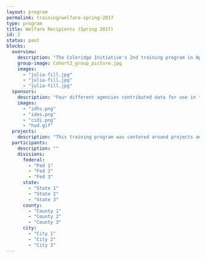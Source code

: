 ```yaml
---
layout: program
permalink: training/welfare-spring-2017
type: program
title: Welfare Recipients (Spring 2017)
id: 2
status: past
blocks:
  overview:
    description: "The Coleridge Initiative's 2nd training program in Applied Data Analytics for Public Policy brought together 44 participants from "
    group-image: Cohort2_group_picture.jpg
    images:
      - "julia-fill.jpg"
      - "julia-fill.jpg"
      - "julia-fill.jpg"
  sponsors:
    description: "Four different agencies contributed data for use in the overall training materials: Illinois Department of Employment Security (IDES), Illinois Department of Human Services (IDHS), New York City's Center for Innovation through Data Intelligence, and US Housing and Urban Development (HUD)."
    images:
      - "idhs.png"
      - "ides.png"
      - "cidi.png"
      - "hud.gif"
  projects:
    description: "This training program was centered around projects and each participant was grouped into teams of 4-5."
  participants:
    description: ""
    divisions:
      federal:
        - "Fed 1"
        - "Fed 2"
        - "Fed 3"
      state:
        - "State 1"
        - "State 2"
        - "State 3"
      county:
        - "County 1"
        - "County 2"
        - "County 3"
      city:
        - "City 1"
        - "City 2"
        - "City 3"
---
```

